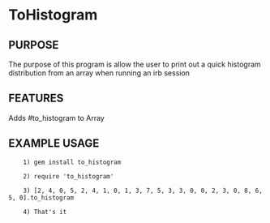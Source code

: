 ToHistogram
===========

PURPOSE
-------
The purpose of this program is allow the user to print out a quick histogram distribution from an array when running an irb session

FEATURES
--------
Adds #to_histogram to Array

EXAMPLE USAGE
-------------
        1) gem install to_histogram

        2) require 'to_histogram'

        3) [2, 4, 0, 5, 2, 4, 1, 0, 1, 3, 7, 5, 3, 3, 0, 0, 2, 3, 0, 8, 6, 5, 0].to_histogram

        4) That's it